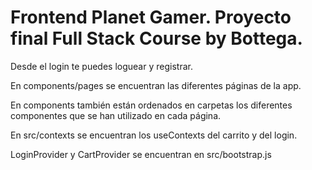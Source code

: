 # Frontend Planet Gamer. Proyecto final Full Stack Course by Bottega.

Desde el login te puedes loguear y registrar.

En components/pages se encuentran las diferentes páginas de la app. 

En components también están ordenados en carpetas los diferentes componentes que se han utilizado en cada página.

En src/contexts se encuentran los useContexts del carrito y del login.

LoginProvider y CartProvider se encuentran en src/bootstrap.js
